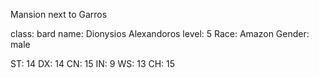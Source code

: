 Mansion next to Garros

class: bard
name: Dionysios Alexandoros
level: 5
Race: Amazon
Gender: male

ST: 14
DX: 14
CN: 15
IN: 9
WS: 13
CH: 15
